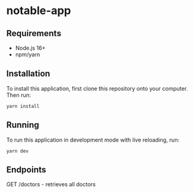 # notable-app

## Requirements

- Node.js 16+
- npm/yarn

## Installation

To install this application, first clone this repository onto your computer. Then run:

```
yarn install
```

## Running

To run this application in development mode with live reloading, run:

```
yarn dev
```

## Endpoints

GET /doctors - retrieves all doctors

